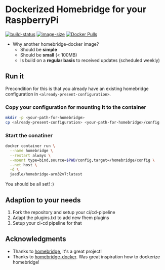 # Dockerized Homebridge for your RaspberryPi

[![build-status](https://gitlab.com/arm-docker-images/homebridge-docker-arm32v7/badges/master/build.svg)](https://gitlab.com/arm-docker-images/homebridge-docker-arm32v7/pipeline) [![image-size](https://shields.beevelop.com/docker/image/image-size/jaedle/homebridge-arm32v7/latest.svg?style=flat)](https://hub.docker.com/r/jaedle/homebridge-arm32v7/) [![Docker Pulls](https://img.shields.io/docker/pulls/jaedle/homebridge-arm32v7.svg)](https://hub.docker.com/r/jaedle/homebridge-arm32v7/)


- Why another homebridge-docker image?
  - Should be **simple**
  - Should be **small** (< 100MB)
  - Is build on a **regular basis** to received updates (scheduled weekly)

## Run it

Precondition for this is that you already have an existing homebridge configuration in `<already-present-configuration>`.

### Copy your configuration for mounting it to the container

```sh
mkdir -p <your-path-for-homebridge>
cp <already-present-configuration> <your-path-for-homebridge>/config
```

### Start the conatiner

```sh
docker container run \
  --name homebridge \
  --restart always \
  --mount type=bind,source=$PWD/config,target=/homebridge/config \
  --net host \
  -d \
  jaedle/homebridge-arm32v7:latest
```

You should be all set! :)

## Adaption to your needs

1. Fork the repository and setup your ci/cd-pipeline
2. Adapt the plugins.txt to add new fhem plugins
3. Setup your ci-cd pipeline for that

## Acknowledgments

- Thanks to [homebridge](https://github.com/nfarina/homebridge), it's a great project!
- Thanks to [homebridge-docker](https://github.com/oznu/docker-homebridge). Was great inspiration how to dockerize homebridge!